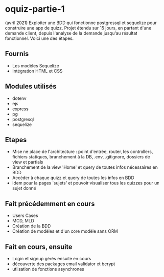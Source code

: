 # oquiz-partie-1

(avril 2021)
Exploiter une BDD qui fonctionne postgressql et sequelize pour construire une app de quizz.
Projet étendu sur 15 jours, en partant d'une demande client, depuis l'analyse de la demande jusqu'au résultat fonctionnel. Voici une des étapes.

## Fournis

  - Les modèles Sequelize
  - Intégration HTML et CSS

## Modules utilisés
 
 - dotenv
 - ejs
 - express
 - pg
 - postgresql
 - sequelize

## Etapes

  - Mise ne place de l'architecture : point d'entrée, router, les controllers, fichiers statiques, branchement à la DB, .env, .gitignore, dossiers de view et partials
  - Branchement de la view 'Home' et query de toutes infos nécessaires en BDD
  - Accéder à chaque quizz et query de toutes les infos en BDD
  - idem pour la pages 'sujets' et pouvoir visualiser tous les quizzes pour un sujet donné

## Fait précédemment en cours

  - Users Cases
  - MCD, MLD
  - Création de la BDD
  - Création de modèles et d'un core modèle sans ORM

## Fait en cours, ensuite
  - Login et signup gérés ensuite en cours
  - découverte des packages email validator et bcrypt
  - utlisation de fonctions asynchrones
